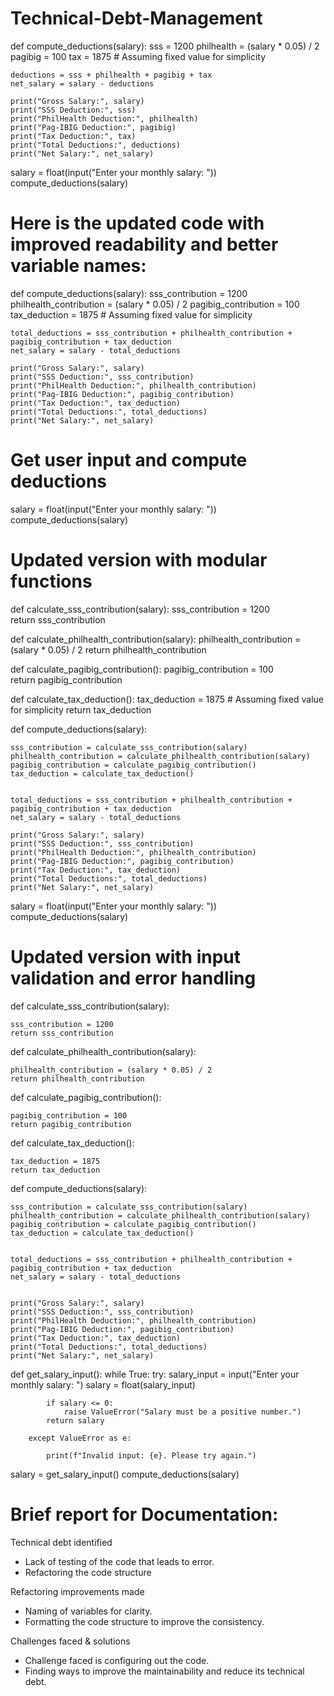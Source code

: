 # Technical-Debt-Management
def compute_deductions(salary):
    sss = 1200
    philhealth = (salary * 0.05) / 2
    pagibig = 100
    tax = 1875 # Assuming fixed value for simplicity

    deductions = sss + philhealth + pagibig + tax
    net_salary = salary - deductions

    print("Gross Salary:", salary)
    print("SSS Deduction:", sss)
    print("PhilHealth Deduction:", philhealth)
    print("Pag-IBIG Deduction:", pagibig)
    print("Tax Deduction:", tax)
    print("Total Deductions:", deductions)
    print("Net Salary:", net_salary)

salary = float(input("Enter your monthly salary: "))
compute_deductions(salary)


# Here is the updated code with improved readability and better variable names:

def compute_deductions(salary):
    sss_contribution = 1200
    philhealth_contribution = (salary * 0.05) / 2
    pagibig_contribution = 100
    tax_deduction = 1875  # Assuming fixed value for simplicity

    total_deductions = sss_contribution + philhealth_contribution + pagibig_contribution + tax_deduction
    net_salary = salary - total_deductions

    print("Gross Salary:", salary)
    print("SSS Deduction:", sss_contribution)
    print("PhilHealth Deduction:", philhealth_contribution)
    print("Pag-IBIG Deduction:", pagibig_contribution)
    print("Tax Deduction:", tax_deduction)
    print("Total Deductions:", total_deductions)
    print("Net Salary:", net_salary)

# Get user input and compute deductions
salary = float(input("Enter your monthly salary: "))
compute_deductions(salary)


# Updated version with modular functions

def calculate_sss_contribution(salary):
    sss_contribution = 1200  
    return sss_contribution

def calculate_philhealth_contribution(salary):
    philhealth_contribution = (salary * 0.05) / 2 
    return philhealth_contribution

def calculate_pagibig_contribution():
    pagibig_contribution = 100  
    return pagibig_contribution


def calculate_tax_deduction():
    tax_deduction = 1875  # Assuming fixed value for simplicity
    return tax_deduction


def compute_deductions(salary):
    
    sss_contribution = calculate_sss_contribution(salary)
    philhealth_contribution = calculate_philhealth_contribution(salary)
    pagibig_contribution = calculate_pagibig_contribution()
    tax_deduction = calculate_tax_deduction()

    
    total_deductions = sss_contribution + philhealth_contribution + pagibig_contribution + tax_deduction
    net_salary = salary - total_deductions

    print("Gross Salary:", salary)
    print("SSS Deduction:", sss_contribution)
    print("PhilHealth Deduction:", philhealth_contribution)
    print("Pag-IBIG Deduction:", pagibig_contribution)
    print("Tax Deduction:", tax_deduction)
    print("Total Deductions:", total_deductions)
    print("Net Salary:", net_salary)

salary = float(input("Enter your monthly salary: "))
compute_deductions(salary)


# Updated version with input validation and error handling

def calculate_sss_contribution(salary):
   
    sss_contribution = 1200  
    return sss_contribution

def calculate_philhealth_contribution(salary):
    
    philhealth_contribution = (salary * 0.05) / 2 
    return philhealth_contribution

def calculate_pagibig_contribution():
   
    pagibig_contribution = 100  
    return pagibig_contribution

def calculate_tax_deduction():
    
    tax_deduction = 1875  
    return tax_deduction

def compute_deductions(salary):
    
    sss_contribution = calculate_sss_contribution(salary)
    philhealth_contribution = calculate_philhealth_contribution(salary)
    pagibig_contribution = calculate_pagibig_contribution()
    tax_deduction = calculate_tax_deduction()

   
    total_deductions = sss_contribution + philhealth_contribution + pagibig_contribution + tax_deduction
    net_salary = salary - total_deductions

  
    print("Gross Salary:", salary)
    print("SSS Deduction:", sss_contribution)
    print("PhilHealth Deduction:", philhealth_contribution)
    print("Pag-IBIG Deduction:", pagibig_contribution)
    print("Tax Deduction:", tax_deduction)
    print("Total Deductions:", total_deductions)
    print("Net Salary:", net_salary)

def get_salary_input():
    while True:
        try:
            salary_input = input("Enter your monthly salary: ")
            salary = float(salary_input)  
            
            if salary <= 0:
                raise ValueError("Salary must be a positive number.") 
            return salary 

        except ValueError as e:
           
            print(f"Invalid input: {e}. Please try again.")


salary = get_salary_input()
compute_deductions(salary)

# Brief report for Documentation:

Technical debt identified
- Lack of testing of the code that leads to error.
- Refactoring the code structure

Refactoring improvements made
- Naming of variables for clarity.
- Formatting the code structure to improve the consistency.

Challenges faced & solutions
- Challenge faced is configuring out the code. 
- Finding ways to improve the maintainability and reduce its technical debt.